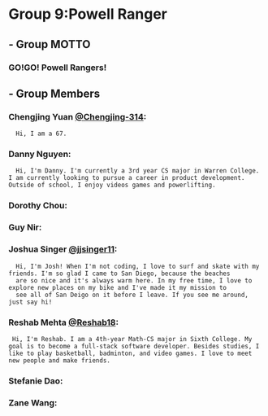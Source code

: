 # Group 9:Powell Ranger

## - Group MOTTO

### GO!GO! Powell Rangers!

## - Group Members

###  Chengjing Yuan [@Chengjing-314](https://github.com/Chengjing-314): 
      Hi, I am a 67.
     
###  Danny Nguyen:
      Hi, I'm Danny. I'm currently a 3rd year CS major in Warren College. I am currently looking to pursue a career in product development. Outside of school, I enjoy videos games and powerlifting.

###  Dorothy Chou:

###  Guy Nir:

###  Joshua Singer [@jjsinger11](https://github.com/jjsinger11):
      Hi, I'm Josh! When I'm not coding, I love to surf and skate with my friends. I'm so glad I came to San Diego, because the beaches
      are so nice and it's always warm here. In my free time, I love to explore new places on my bike and I've made it my mission to
      see all of San Deigo on it before I leave. If you see me around, just say hi!

###  Reshab Mehta [@Reshab18](https://github.com/Reshab18):
     Hi, I'm Reshab. I am a 4th-year Math-CS major in Sixth College. My goal is to become a full-stack software developer. Besides studies, I like to play basketball, badminton, and video games. I love to meet new people and make friends. 

###  Stefanie Dao:

###  Zane Wang:
